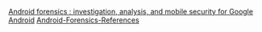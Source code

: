 [Android forensics : investigation, analysis, and mobile security for Google Android](https://archive.org/details/androidforensics0000hoog)
[Android-Forensics-References](https://github.com/RealityNet/Android-Forensics-References)